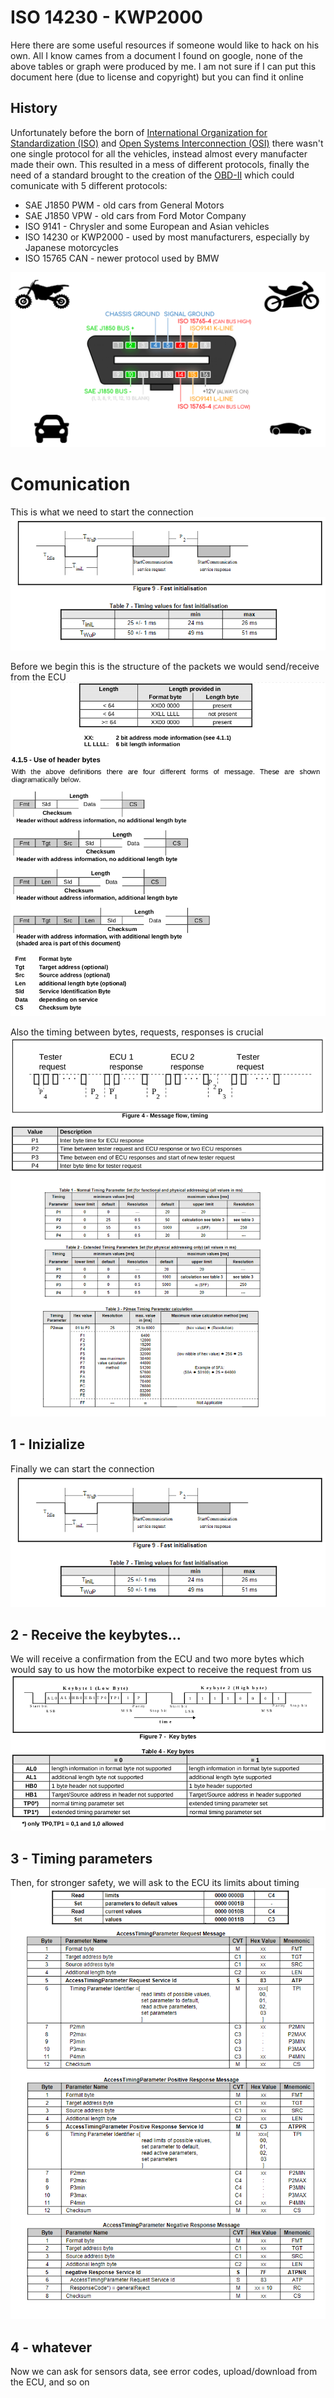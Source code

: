 # ISO 14230 - KWP2000
Here there are some useful resources if someone would like to hack on his own. All I know cames from a document I found on google, none of the above tables or graph were produced by me. I am not sure if I can put this document here (due to license and copyright) but you can find it online

## History
Unfortunately before the born of [International Organization for Standardization (ISO)](https://en.wikipedia.org/wiki/International_Organization_for_Standardization) and [Open Systems Interconnection (OSI)](https://en.wikipedia.org/wiki/OSI_model) there wasn't one single protocol for all the vehicles, instead almost every manufacter made their own. This resulted in a mess of different protocols, finally the need of a standard brought to the creation of the [OBD-II](https://en.wikipedia.org/wiki/On-board_diagnostics#OBD-II) which could comunicate with 5 different protocols:
- SAE J1850 PWM - old cars from General Motors
- SAE J1850 VPW - old cars from Ford Motor Company
- ISO 9141 - Chrysler and some European and Asian vehicles
- ISO 14230 or KWP2000 - used by most manufacturers, especially by Japanese motorcycles
- ISO 15765 CAN - newer protocol used by BMW

![Alt text](/extras/Images/obd2_connector.png?raw=true "obd2_connector")


# Comunication
This is what we need to start the connection
![Alt text](/extras/Images/fast_init.png?raw=true "start")

Before we begin this is the structure of the packets we would send/receive from the ECU
![Alt text](/extras/Images/structure.png?raw=true "structure")

Also the timing between bytes, requests, responses is crucial
![Alt text](/extras/Images/timing.png?raw=true "timing")

## 1 - Inizialize
Finally we can start the connection
![Alt text](/extras/Images/fast_init.png?raw=true "fast init")

## 2 - Receive the keybytes...
We will receive a confirmation from the ECU and two more bytes which would say to us how the motorbike expect to receive the request from us
![Alt text](/extras/Images/keybytes.png?raw=true "key bytes")

## 3 - Timing parameters
Then, for stronger safety, we will ask to the ECU its limits about timing
![Alt text](/extras/Images/timing_parameter.png?raw=true "timing parameter")

## 4 - whatever
Now we can ask for sensors data, see error codes, upload/download from the ECU, and so on